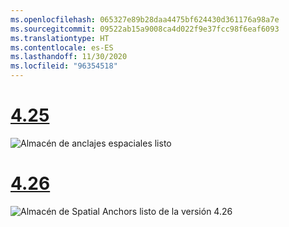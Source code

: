 ```yaml
---
ms.openlocfilehash: 065327e89b28daa4475bf624430d361176a98a7e
ms.sourcegitcommit: 09522ab15a9008ca4d022f9e37fcc98f6eaf6093
ms.translationtype: HT
ms.contentlocale: es-ES
ms.lasthandoff: 11/30/2020
ms.locfileid: "96354518"
---
```

# <a name="425"></a>[4.25](#tab/425)

![Almacén de anclajes espaciales listo](../images/unreal-spatialanchors-store-ready.PNG)

# <a name="426"></a>[4.26](#tab/426)

![Almacén de Spatial Anchors listo de la versión 4.26](../images/local-spatial-anchors-img-01.png)